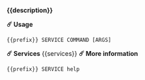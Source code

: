 **{{description}}**

**:comet: Usage**
```
{{prefix}} SERVICE COMMAND [ARGS]
```
**:comet: Services**
{{services}}
**:comet: More information**
```
{{prefix}} SERVICE help
```